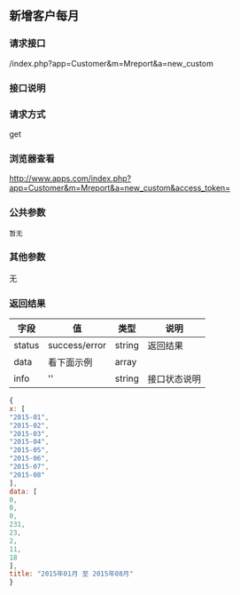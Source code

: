 ## 新增客户每月
### **请求接口**
/index.php?app=Customer&m=Mreport&a=new_custom

### **接口说明**

### **请求方式**
get

### **浏览器查看**
http://www.apps.com/index.php?app=Customer&m=Mreport&a=new_custom&access_token=

### **公共参数** 
`暂无`

### **其他参数**
无


### **返回结果**
|字段       |值             |类型    |说明           |
| --------- |--------      |--------|--------       |
|status     |success/error |string |返回结果         |
|data       |看下面示例 | array ||
|info       | '' | string | 接口状态说明  |

``` javascript
{
x: [
"2015-01",
"2015-02",
"2015-03",
"2015-04",
"2015-05",
"2015-06",
"2015-07",
"2015-08"
],
data: [
0,
0,
0,
231,
23,
2,
11,
18
],
title: "2015年01月 至 2015年08月"
}